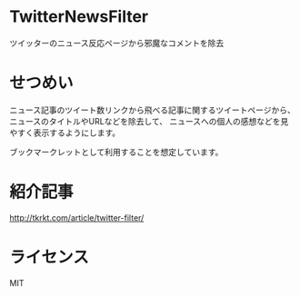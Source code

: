 TwitterNewsFilter
=================

ツイッターのニュース反応ページから邪魔なコメントを除去


せつめい
===================

ニュース記事のツイート数リンクから飛べる記事に関するツイートページから、ニュースのタイトルやURLなどを除去して、
ニュースへの個人の感想などを見やすく表示するようにします。

ブックマークレットとして利用することを想定しています。

紹介記事
==================

http://tkrkt.com/article/twitter-filter/

ライセンス
===================

MIT
